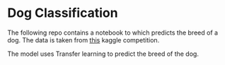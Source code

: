 # Dog Classification

The following repo contains a notebook to which predicts the breed of a dog. The data is taken from [this](https://www.kaggle.com/competitions/dog-breed-identification/data) kaggle competition. 

The model uses Transfer learning to predict the breed of the dog. 